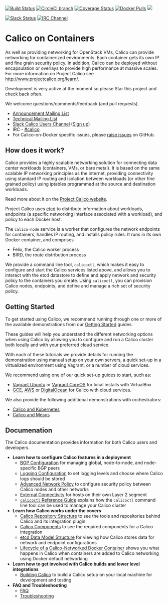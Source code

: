 <!--- master only -->
[![Build Status](https://semaphoreci.com/api/v1/projects/9d7d365d-19cb-4699-8c84-b76da25ae271/473490/shields_badge.svg)](https://semaphoreci.com/calico/calico-docker--5)
[![CircleCI branch](https://img.shields.io/circleci/project/projectcalico/calico-docker/master.svg?label=calicoctl)](https://circleci.com/gh/projectcalico/calico-docker/tree/master)
[![Coverage Status](https://coveralls.io/repos/projectcalico/calico-docker/badge.svg?branch=master&service=github)](https://coveralls.io/github/projectcalico/calico-docker?branch=master)
[![Docker Pulls](https://img.shields.io/docker/pulls/calico/node.svg)](https://hub.docker.com/r/calico/node/)
[![](https://badge.imagelayers.io/calico/node:latest.svg)](https://imagelayers.io/?images=calico/node:latest)

[![Slack Status](https://calicousers-slackin.herokuapp.com/badge.svg)](https://calicousers-slackin.herokuapp.com)
[![IRC Channel](https://img.shields.io/badge/irc-%23calico-blue.svg)](https://kiwiirc.com/client/irc.freenode.net/#calico)
<!--- end of master only -->

# Calico on Containers
As well as providing networking for OpenStack VMs, Calico can provide 
networking for containerized environments. Each container gets its 
own IP and fine grain security policy. In addition, Calico can be deployed 
without encapsulation or overlays to provide high performance at massive 
scales.  For more information on Project Calico see 
http://www.projectcalico.org/learn/.

Development is very active at the moment so please Star this project and check 
back often.

We welcome questions/comments/feedback (and pull requests).

* [Announcement Mailing List](http://lists.projectcalico.org/mailman/listinfo/calico-announce_lists.projectcalico.org)
* [Technical Mailing List](http://lists.projectcalico.org/mailman/listinfo/calico-tech_lists.projectcalico.org)
* [Slack Calico Users Channel](https://calicousers.slack.com) ([Sign up](https://calicousers-slackin.herokuapp.com))
* IRC - [#calico](https://kiwiirc.com/client/irc.freenode.net/#calico)
* For Calico-on-Docker specific issues, please [raise issues][raise-issues] on 
GitHub.

## How does it work?

Calico provides a highly scalable networking solution for connecting data 
center workloads (containers, VMs, or bare metal).  It is based on the same 
scalable IP networking principles as the internet, providing connectivity using
standard IP routing and isolation between workloads (or other fine grained
policy) using iptables programmed at the source and destination workloads.

Read more about it on the [Project Calico website][project-calico].

Project Calico uses [etcd][etcd] to distribute information about workloads, 
endpoints (a specific networking interface associated with a workload),
and policy to each Docker host.

The `calico-node` service is a worker that configures the network endpoints 
for containers, handles IP routing, and installs policy rules.  It runs in its 
own Docker container, and comprises
- Felix, the Calico worker process
- BIRD, the route distribution process

We provide a command line tool, `calicoctl`, which makes it easy to configure 
and start the Calico services listed above, and allows you to interact with 
the etcd datastore to define and apply network and security policy to the 
containers you create. Using `calicoctl`, you can provision Calico nodes, 
endpoints, and define and manage a rich set of security policy. 

## Getting Started

To get started using Calico, we recommend running through one or more of the 
available demonstrations from our [Getting Started](getting-started/README.md) 
guides.

These guides will help you understand the different networking options when 
using Calico by allowing you to configure and run a Calico cluster both locally 
and with your preferred cloud service.

With each of these tutorials we provide details for running the demonstration 
using manual setup on your own servers, a quick set-up in a virtualized
environment using Vagrant, or a number of cloud services.

We recommend using one of our quick set-up guides to start, such as:

  - [Vagrant Ubuntu](docs/getting-started/VagrantUbuntu.md) or 
    [Vagrant CoreOS](docs/getting-started/VagrantCoreos.md) for local installs 
    with VirtualBox
  - [GCE](docs/getting-started/GCE.md), [AWS](docs/getting-started/AWS.md) or 
    [DigitalOcean](docs/getting-started/DigitcalOcean.md) for Calico with cloud 
    services.

We also provide the following additional demonstrations with orchestrators: 
- [Calico and Kubernetes](docs/kubernetes/README.md)
- [Calico and Mesos](docs/mesos/README.md)

## Documenation
The Calico documentation provides information for both Calico users and 
developers.

  - **Learn how to configure Calico features in a deployment**
    - [BGP Configuration](docs/bgp.md) for managing global, node-to-node, and 
      node-specific BGP peers
    - [Logging Configuration](docs/logging.md) to set logging levels and choose 
      where Calico logs should be stored
    - [Advanced Network Policy](docs/AdvancedNetworkPolicy.md) to configure 
      security policy between Calico nodes and other networks
    - [External Connectivity](docs/ExternalConnectivity) for hosts on their own 
      Layer 2 segment
    - [`calicoctl` Reference Guide](docs/calicoctl.md) explains how the 
      `calicoctl` command line tool can be used to manage your Calico cluster
  - **Learn how Calico works under the covers**
    - [Calico Repository Structure](docs/RepoStructure.md) to see the tools 
      and repositories behind Calico and its integration plugin
    - [Calico Components](docs/Components.md) to see the required components 
      for a Calico integration 
    - [etcd Data Model Structure](docs/etcdStructure.md) for viewing how Calico 
      stores data for network and endpoint configurations
    - [Lifecycle of a Calico-Networked Docker Container](docs/DockerContainerLifecycle.md) 
      shows you what happens in Calico when containers are added to Calico 
      networking using Docker default networking
  - **Learn how to get involved with Calico builds and lower level integrations**
    - [Building Calico](docs/Building.md) to build a Calico setup on your local 
      machine for development and testing 
  - **FAQ and Troubleshooting**
    - [FAQ](docs/FAQ.md)
    - [Troubleshooting](docs/Troubleshooting.md)

[libnetwork]: https://github.com/docker/libnetwork
[raise-issues]: https://github.com/projectcalico/calico-docker/issues/new
[project-calico]: http://www.projectcalico.org
[etcd]: https://github.com/coreos/etcd
